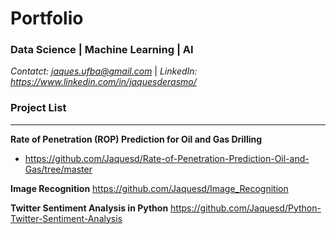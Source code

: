 # Portfolio 

### Data Science | Machine Learning | AI 

*Contatct: jaques.ufba@gmail.com* | *LinkedIn: https://www.linkedin.com/in/jaquesderasmo/*


### Project List
---


**Rate of Penetration (ROP) Prediction for Oil and Gas Drilling**
* https://github.com/Jaquesd/Rate-of-Penetration-Prediction-Oil-and-Gas/tree/master

**Image Recognition**
https://github.com/Jaquesd/Image_Recognition

**Twitter Sentiment Analysis in Python**
https://github.com/Jaquesd/Python-Twitter-Sentiment-Analysis






